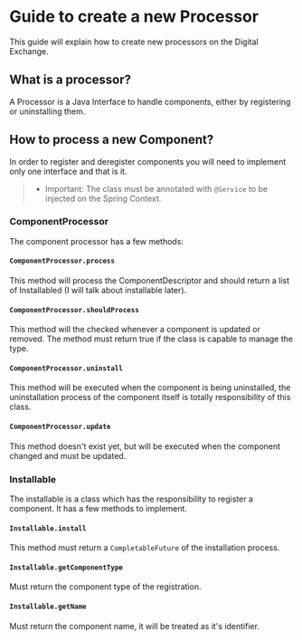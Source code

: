 # Guide to create a new Processor
This guide will explain how to create new processors on the Digital Exchange.

## What is a processor?
A Processor is a Java Interface to handle components, either by registering or uninstalling them.

## How to process a new Component?
In order to register and deregister components you will need to implement only one interface and that is it.

>- Important: The class must be annotated with `@Service` to be injected on the Spring Context.

### ComponentProcessor
The component processor has a few methods:

#### `ComponentProcessor.process`
This method will process the ComponentDescriptor and should return a list of Installabled (I will talk about installable later).

#### `ComponentProcessor.shouldProcess`
This method will the checked whenever a component is updated or removed. The method must return true if the class is capable to manage the type.

#### `ComponentProcessor.uninstall`
This method will be executed when the component is being uninstalled, the uninstallation process of the component itself is totally responsibility of this class.

#### `ComponentProcessor.update`
This method doesn't exist yet, but will be executed when the component changed and must be updated.

### Installable
The installable is a class which has the responsibility to register a component. It has a few methods to implement.

#### `Installable.install`
This method must return a `CompletableFuture` of the installation process.

#### `Installable.getComponentType`
Must return the component type of the registration.

#### `Installable.getName`
Must return the component name, it will be treated as it's identifier.